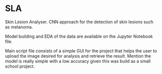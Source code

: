 # SLA
Skin Lesion Analyser. CNN approach for the detection of skin lesions such as melanoma.

Model building and EDA of the data are available on the Jupyter Notebook file.

Main script file consists of a simple GUI for the project that helps the user to upload the image desired for analysis and retrieve the result. Mention the model is really simple with a low accuracy given this was build as a small school project.

